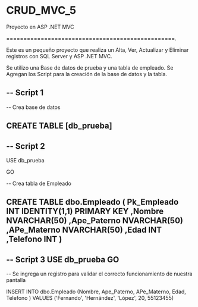 # CRUD_MVC_5

Proyecto en ASP .NET MVC

=================================================.

Este es un pequeño proyecto que realiza un Alta, Ver, Actualizar y Eliminar registros con SQL Server y ASP .NET MVC. 

Se utilizo una Base de datos de prueba y una tabla de empleado. Se Agregan los Script para la creación de la base de datos y la tabla.

-- Script 1
-------------------------------------------
-- Crea base de datos

CREATE TABLE [db_prueba]
-------------------------------------------

-- Script 2
-------------------------------------------
USE db_prueba

GO

-- Crea tabla de Empleado

CREATE TABLE dbo.Empleado
(
	 Pk_Empleado INT IDENTITY(1,1) PRIMARY KEY
	,Nombre NVARCHAR(50)
	,Ape_Paterno NVARCHAR(50)
	,APe_Materno NVARCHAR(50)
	,Edad INT
	,Telefono INT
)
--------------------------------------------

-- Script 3
USE db_prueba
GO
--------------------------------
-- Se ingrega un registro para validar el correcto funcionamiento de nuestra pantalla

INSERT INTO dbo.Empleado (Nombre, Ape_Paterno, APe_Materno, Edad, Telefono ) VALUES ('Fernando', 'Hernández', 'López', 20, 55123455)
